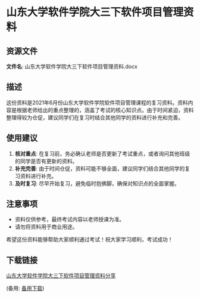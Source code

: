 # 山东大学软件学院大三下软件项目管理资料

## 资源文件

**文件名**: 山东大学软件学院大三下软件项目管理资料.docx

## 描述

这份资料是2021年6月份山东大学软件学院软件项目管理课程的复习资料。资料内容是根据老师给出的重点整理的，涵盖了考试的核心知识点。由于时间紧迫，资料整理得较为仓促，建议同学们在复习时结合其他同学的资料进行补充和完善。

## 使用建议

1. **核对重点**: 在复习前，务必确认老师是否更新了考试重点，或者询问其他班级的同学是否有更新的资料。
2. **补充完善**: 由于时间仓促，资料可能不够全面，建议同学们结合其他同学的复习资料进行补充。
3. **及时复习**: 尽早开始复习，避免临时抱佛脚，确保对知识点的全面掌握。

## 注意事项

- 资料仅供参考，最终考试内容以老师授课为准。
- 请勿将资料用于商业用途。

希望这份资料能够帮助大家顺利通过考试！祝大家学习顺利，考试成功！

## 下载链接
[山东大学软件学院大三下软件项目管理资料分享](https://pan.quark.cn/s/735bdde4fd99) 

(备用: [备用下载](https://pan.baidu.com/s/1zpEZgWjPpR9PoWhLD7za3A?pwd=1234))
